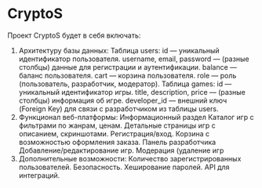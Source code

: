 # CryptoS
Проект CryptoS будет в себя включать:
  1. Архитектуру базы данных:
    Таблица users:
      id — уникальный идентификатор пользователя.
      username, email, password — (разные столбцы) данные для регистрации и аутентификации.
      balance — баланс пользователя.
      cart — корзина пользователя.
      role — роль (пользователь, разработчик, модератор).
    Таблица games:
      id — уникальный идентификатор игры.
      title, description, price — (разные столбцы) информация об игре.
      developer_id — внешний ключ (Foreign Key) для связи с разработчиком из таблицы users.
  2. Функционал веб-платформы:
    Информационный раздел
    Каталог игр с фильтрами по жанрам, ценам.
    Детальные страницы игр с описанием, скриншотами.
    Регистрация/вход.
    Корзина с возможностью оформления заказа.
    Панель разработчика
    Добавление/редактирование игр.
    Модерация (удаление игр
  3. Дополнительные возможности:
    Количество зарегистрированных пользователей.
    Безопасность.
    Хеширование паролей.
    API для интеграций.

